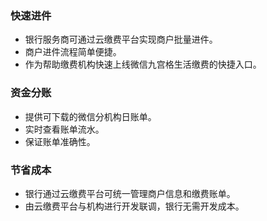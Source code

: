### 快速进件
- 银行服务商可通过云缴费平台实现商户批量进件。
- 商户进件流程简单便捷。
- 作为帮助缴费机构快速上线微信九宫格生活缴费的快捷入口。

### 资金分账  
- 提供可下载的微信分机构日账单。
- 实时查看账单流水。
- 保证账单准确性。

### 节省成本
- 银行通过云缴费平台可统一管理商户信息和缴费账单。
- 由云缴费平台与机构进行开发联调，银行无需开发成本。
